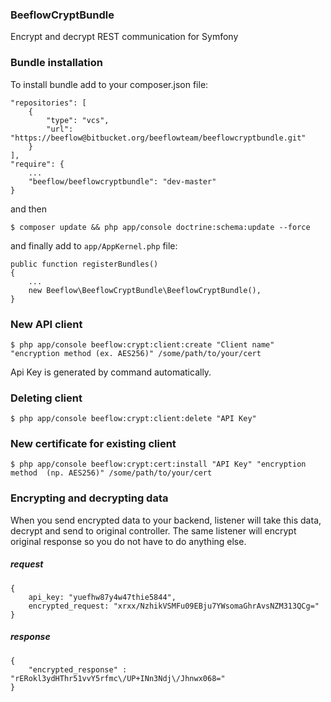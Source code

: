 ### BeeflowCryptBundle ###
Encrypt and decrypt REST communication for Symfony

### Bundle installation ###
To install bundle add to your composer.json file:

    "repositories": [
        {
            "type": "vcs",
            "url":  "https://beeflow@bitbucket.org/beeflowteam/beeflowcryptbundle.git"
        }
    ],
    "require": {
        ...
        "beeflow/beeflowcryptbundle": "dev-master"
    }

and then

    $ composer update && php app/console doctrine:schema:update --force

and finally add to `app/AppKernel.php` file:
    
    public function registerBundles()
    {
        ...
        new Beeflow\BeeflowCryptBundle\BeeflowCryptBundle(),
    }
    
### New API client ###

    $ php app/console beeflow:crypt:client:create "Client name" "encryption method (ex. AES256)" /some/path/to/your/cert
    
Api Key is generated by command automatically.
 
### Deleting client ###

    $ php app/console beeflow:crypt:client:delete "API Key"

### New certificate for existing client ###

    $ php app/console beeflow:crypt:cert:install "API Key" "encryption method  (np. AES256)" /some/path/to/your/cert
   
    
### Encrypting and decrypting data ###
When you send encrypted data to your backend, listener will take this data, decrypt and send to original controller. The same listener will encrypt original response so you do not have to do anything else.

##### request #####

    {
        api_key: "yuefhw87y4w47thie5844", 
        encrypted_request: "xrxx/NzhikVSMFu09EBju7YWsomaGhrAvsNZM313QCg=" 
    }
    
##### response #####

    {
        "encrypted_response" : "rERokl3ydHThr51vvY5rfmc\/UP+INn3Ndj\/Jhnwx068="
    }
